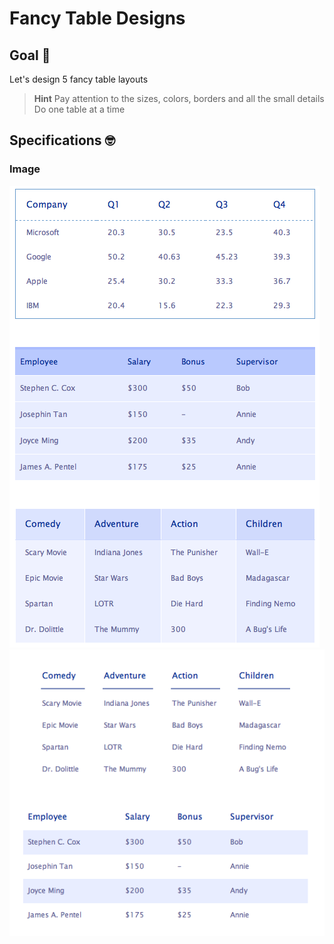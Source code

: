 # Fancy Table Designs
## Goal 🥅
Let's design 5 fancy table layouts

> **Hint**
> Pay attention to the sizes, colors, borders and all the small details
> Do one table at a time


## Specifications 🤓
### Image
![Tables 1](tables1.png)
![Tables 2](tables2.png)
